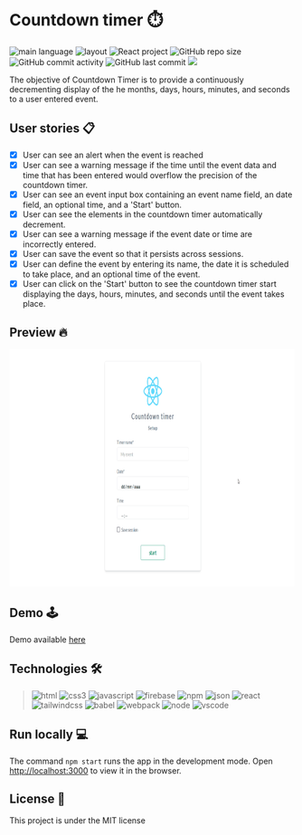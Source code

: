 # Countdown timer :stopwatch:
![main language](https://img.shields.io/static/v1?label=language&message=Javascript&logo=javascript&color=yellow)
![layout](https://img.shields.io/static/v1?label=layout&message=TailwindCSS&logo=tailwindcss&color=green)
![React project](https://img.shields.io/static/v1?label=framework&message=React&logo=react&color=blue)
![GitHub repo size](https://img.shields.io/github/repo-size/neemiassgc/front-end)
![GitHub commit activity](https://img.shields.io/github/commit-activity/w/neemiassgc/countdown-timer)
![GitHub last commit](https://img.shields.io/github/last-commit/neemiassgc/countdown-timer)
<a href="https://reactcountdown.web.app">
  <img src="https://img.shields.io/static/v1?label=host&message=Firebase&color=orange&logo=firebase"/>
</a>

The objective of Countdown Timer is to provide a continuously decrementing display of the he months, days, hours, minutes, and seconds to a user entered event.

## User stories :clipboard:
- [x] User can see an alert when the event is reached
- [x] User can see a warning message if the time until the event data and time that has been entered would overflow the precision of the countdown timer.
- [x] User can see an event input box containing an event name field, an date field, an optional time, and a 'Start' button.
- [x] User can see the elements in the countdown timer automatically decrement.
- [x] User can see a warning message if the event date or time are incorrectly entered.
- [x] User can save the event so that it persists across sessions.
- [x] User can define the event by entering its name, the date it is scheduled to take place, and an optional time of the event.
- [x] User can click on the 'Start' button to see the countdown timer start displaying the days, hours, minutes, and seconds until the event takes place.

## Preview :fire:
<img src="./countdown-preview.gif" width="800" height="420"/>

## Demo :joystick:
Demo available [here](https://reactcountdown.web.app/)

## Technologies :hammer_and_wrench:
> <img height="42" alt="html" width="42" src="https://static-content-c7a9e.firebaseapp.com/icons/svg/html5.svg"/>
> <img height="42" alt="css3" width="42" src="https://static-content-c7a9e.firebaseapp.com/icons/svg/css3.svg"/>
> <img height="42" alt="javascript" width="42" src="https://static-content-c7a9e.firebaseapp.com/icons/svg/javascript.svg"/>
> <img height="42" alt="firebase" width="42" src="https://static-content-c7a9e.firebaseapp.com/icons/svg/firebase.svg"/>
> <img height="42" alt="npm" width="42" src="https://static-content-c7a9e.firebaseapp.com/icons/svg/npm.svg"/>
> <img height="42" alt="json" width="42" src="https://static-content-c7a9e.firebaseapp.com/icons/svg/json.svg"/>
> <img height="42" alt="react" width="42" src="https://static-content-c7a9e.firebaseapp.com/icons/svg/react.svg"/>
> <img height="42" alt="tailwindcss" width="42" src="https://static-content-c7a9e.firebaseapp.com/icons/svg/tailwindcss.svg"/>
> <img height="42" alt="babel" width="42" src="https://static-content-c7a9e.firebaseapp.com/icons/svg/babel.svg"/>
> <img height="42" alt="webpack" width="42" src="https://static-content-c7a9e.firebaseapp.com/icons/svg/webpack.svg"/>
> <img height="42" alt="node" width="42" src="https://static-content-c7a9e.firebaseapp.com/icons/svg/nodedotjs.svg"/>
> <img height="42" alt="vscode" width="42" src="https://static-content-c7a9e.firebaseapp.com/icons/svg/visualstudiocode.svg"/>

## Run locally :computer:
The command `npm start` runs the app in the development mode.
Open [http://localhost:3000](http://localhost:3000) to view it in the browser.

## License :memo:
This project is under the MIT license
